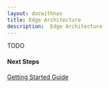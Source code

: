 ```yaml
---
layout: docwithnav
title: Edge Architecture
description:  Edge Architecture
---
```


TODO

#### Next Steps

<p><a href="/docs/edge/getting-started" class="button">Getting Started Guide</a></p>